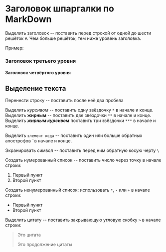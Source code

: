 # Заголовок шпаргалки по MarkDown

Выделить заголовок -- поставить перед строкой от одной до шести решёток `#`. Чем больше решёток, тем ниже уровень заголовка.

Пример:

### Заголовок третьего уровня
#### Заголовок четвёртого уровня

## Выделение текста 

Перенести строку -- поставить после неё два пробела `  `  

Выделить *курсивом* -- поставить одну звёздочку `*` в начале и конце.  
Выделить **жирным** -- поставить две звёздочки `**` в начале и конце.  
Выделить ***жирным курсивом*** поставить три звёздочки `***` в начале и конце.

Выделить `элемент кода` -- поставить один или больше обратных апострофов `` ` ``в начале и конце. 

Экранировать символ -- поставить перед ним обратную косую черту `\`

Создать нумерованный список -- поставить число через точку в начале строки:
1. Первый пункт
2. Второй пункт

Создать ненумерованный список: использовать `*`, `-` или `+` в начале строки:
* Первый пункт
* Второй пункт

Выделить цитату -- поставить закрывающую угловую скобку `>` в начале строки:
> Это цитата
>
> Это продолжение цитаты
